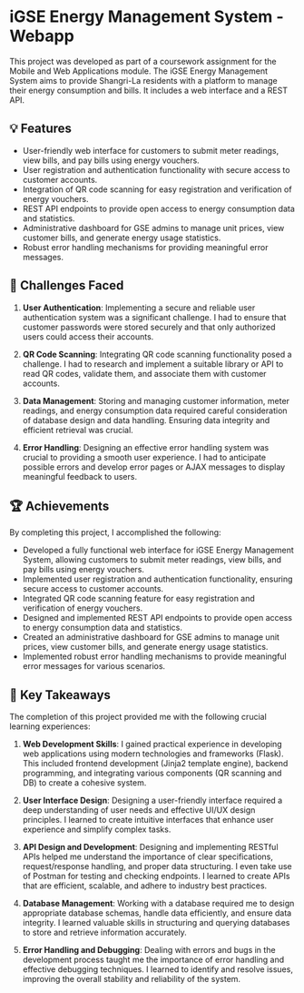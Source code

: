 # iGSE Energy Management System - Webapp
This project was developed as part of a coursework assignment for the Mobile and Web Applications module. The iGSE Energy Management System aims to provide Shangri-La residents with a platform to manage their energy consumption and bills. It includes a web interface and a REST API.

## :bulb: Features
- User-friendly web interface for customers to submit meter readings, view bills, and pay bills using energy vouchers.
- User registration and authentication functionality with secure access to customer accounts.
- Integration of QR code scanning for easy registration and verification of energy vouchers.
- REST API endpoints to provide open access to energy consumption data and statistics.
- Administrative dashboard for GSE admins to manage unit prices, view customer bills, and generate energy usage statistics.
- Robust error handling mechanisms for providing meaningful error messages.

## :climbing: Challenges Faced
1. <b>User Authentication</b>: Implementing a secure and reliable user authentication system was a significant challenge. I had to ensure that customer passwords were stored securely and that only authorized users could access their accounts.

2. <b>QR Code Scanning</b>: Integrating QR code scanning functionality posed a challenge. I had to research and implement a suitable library or API to read QR codes, validate them, and associate them with customer accounts.

3. <b>Data Management</b>: Storing and managing customer information, meter readings, and energy consumption data required careful consideration of database design and data handling. Ensuring data integrity and efficient retrieval was crucial.

4. <b>Error Handling</b>: Designing an effective error handling system was crucial to providing a smooth user experience. I had to anticipate possible errors and develop error pages or AJAX messages to display meaningful feedback to users.

## :trophy: Achievements
By completing this project, I accomplished the following:

- Developed a fully functional web interface for iGSE Energy Management System, allowing customers to submit meter readings, view bills, and pay bills using energy vouchers.
- Implemented user registration and authentication functionality, ensuring secure access to customer accounts.
- Integrated QR code scanning feature for easy registration and verification of energy vouchers.
- Designed and implemented REST API endpoints to provide open access to energy consumption data and statistics.
- Created an administrative dashboard for GSE admins to manage unit prices, view customer bills, and generate energy usage statistics.
- Implemented robust error handling mechanisms to provide meaningful error messages for various scenarios.

## :key: Key Takeaways
The completion of this project provided me with the following crucial learning experiences:

1. <b>Web Development Skills</b>: I gained practical experience in developing web applications using modern technologies and frameworks (Flask). This included frontend development (Jinja2 template engine), backend programming, and integrating various components (QR scanning and DB) to create a cohesive system.

2. <b>User Interface Design</b>: Designing a user-friendly interface required a deep understanding of user needs and effective UI/UX design principles. I learned to create intuitive interfaces that enhance user experience and simplify complex tasks.

3. <b>API Design and Development</b>: Designing and implementing RESTful APIs helped me understand the importance of clear specifications, request/response handling, and proper data structuring. I even take use of Postman for testing and checking endpoints. I learned to create APIs that are efficient, scalable, and adhere to industry best practices.

4. <b>Database Management</b>: Working with a database required me to design appropriate database schemas, handle data efficiently, and ensure data integrity. I learned valuable skills in structuring and querying databases to store and retrieve information accurately.

5. <b>Error Handling and Debugging</b>: Dealing with errors and bugs in the development process taught me the importance of error handling and effective debugging techniques. I learned to identify and resolve issues, improving the overall stability and reliability of the system.
